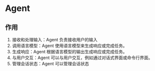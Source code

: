 # Agent

## 作用

1. 接收和处理输入：Agent 负责接收用户的输入
2. 调用语言模型：Agent 使用语言模型来生成响应或完成任务。
3. 生成响应：Agent 根据语言模型的输出生成响应或完成任务。
4. 与用户交互：Agent 可以与用户交互，例如通过对话式界面或命令行界面。
5. 管理会话状态：Agent 可以管理会话状态
